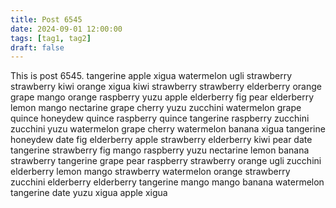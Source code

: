 ```yaml
---
title: Post 6545
date: 2024-09-01 12:00:00
tags: [tag1, tag2]
draft: false
---
```

This is post 6545.
tangerine
apple
xigua
watermelon
ugli
strawberry
strawberry
kiwi
orange
xigua
kiwi
strawberry
strawberry
elderberry
orange
grape
mango
orange
raspberry
yuzu
apple
elderberry
fig
pear
elderberry
lemon
mango
nectarine
grape
cherry
yuzu
zucchini
watermelon
grape
quince
honeydew
quince
raspberry
quince
tangerine
raspberry
zucchini
zucchini
yuzu
watermelon
grape
cherry
watermelon
banana
xigua
tangerine
honeydew
date
fig
elderberry
apple
strawberry
elderberry
kiwi
pear
date
tangerine
strawberry
fig
mango
raspberry
yuzu
nectarine
lemon
banana
strawberry
tangerine
grape
pear
raspberry
strawberry
orange
ugli
zucchini
elderberry
lemon
mango
strawberry
watermelon
orange
strawberry
zucchini
elderberry
elderberry
tangerine
mango
mango
banana
watermelon
tangerine
date
yuzu
xigua
apple
xigua
